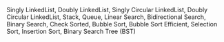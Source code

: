 Singly LinkedList,
Doubly LinkedList,
Singly Circular LinkedList,
Doubly Circular LinkedList,
Stack,
Queue,
Linear Search,
Bidirectional Search,
Binary Search,
Check Sorted,
Bubble Sort,
Bubble Sort Efficient,
Selection Sort,
Insertion Sort,
Binary Search Tree (BST)
